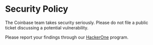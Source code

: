# Security Policy

The Coinbase team takes security seriously. Please do not file a public ticket discussing a potential vulnerability.

Please report your findings through our [HackerOne](https://hackerone.com/coinbase) program.
